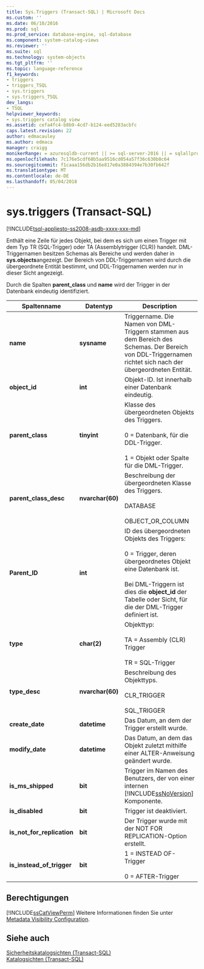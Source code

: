 ```yaml
---
title: Sys.Triggers (Transact-SQL) | Microsoft Docs
ms.custom: ''
ms.date: 06/10/2016
ms.prod: sql
ms.prod_service: database-engine, sql-database
ms.component: system-catalog-views
ms.reviewer: ''
ms.suite: sql
ms.technology: system-objects
ms.tgt_pltfrm: ''
ms.topic: language-reference
f1_keywords:
- triggers
- triggers_TSQL
- sys.triggers
- sys.triggers_TSQL
dev_langs:
- TSQL
helpviewer_keywords:
- sys.triggers catalog view
ms.assetid: cefa4fc4-b8b9-4cd7-b124-eed5283acbfc
caps.latest.revision: 22
author: edmacauley
ms.author: edmaca
manager: craigg
monikerRange: = azuresqldb-current || >= sql-server-2016 || = sqlallproducts-allversions
ms.openlocfilehash: 7c176e5cdf68b5aa9516cd054a57f36c630b0c64
ms.sourcegitcommit: f1caaa156db2b16e817e0a3884394e7b30fb642f
ms.translationtype: MT
ms.contentlocale: de-DE
ms.lasthandoff: 05/04/2018
---
```

# <a name="systriggers-transact-sql"></a>sys.triggers (Transact-SQL)
[!INCLUDE[tsql-appliesto-ss2008-asdb-xxxx-xxx-md](../../includes/tsql-appliesto-ss2008-asdb-xxxx-xxx-md.md)]

  Enthält eine Zeile für jedes Objekt, bei dem es sich um einen Trigger mit dem Typ TR (SQL-Trigger) oder TA (Assemblytrigger (CLR)) handelt. DML-Triggernamen besitzen Schemas als Bereiche und werden daher in **sys.objects**angezeigt. Der Bereich von DDL-Triggernamen wird durch die übergeordnete Entität bestimmt, und DDL-Triggernamen werden nur in dieser Sicht angezeigt.  
  
 Durch die Spalten **parent_class** und **name** wird der Trigger in der Datenbank eindeutig identifiziert.  
  
|Spaltenname|Datentyp|Description|  
|-----------------|---------------|-----------------|  
|**name**|**sysname**|Triggername. Die Namen von DML-Triggern stammen aus dem Bereich des Schemas. Der Bereich von DDL-Triggernamen richtet sich nach der übergeordneten Entität.|  
|**object_id**|**int**|Objekt-ID. Ist innerhalb einer Datenbank eindeutig.|  
|**parent_class**|**tinyint**|Klasse des übergeordneten Objekts des Triggers.<br /><br /> 0 = Datenbank, für die DDL-Trigger.<br /><br /> 1 = Objekt oder Spalte für die DML-Trigger.|  
|**parent_class_desc**|**nvarchar(60)**|Beschreibung der übergeordneten Klasse des Triggers.<br /><br /> DATABASE<br /><br /> OBJECT_OR_COLUMN|  
|**Parent_ID**|**int**|ID des übergeordneten Objekts des Triggers:<br /><br /> 0 = Trigger, deren übergeordnetes Objekt eine Datenbank ist.<br /><br /> Bei DML-Triggern ist dies die **object_id** der Tabelle oder Sicht, für die der DML-Trigger definiert ist.|  
|**type**|**char(2)**|Objekttyp:<br /><br /> TA = Assembly (CLR) Trigger<br /><br /> TR = SQL-Trigger|  
|**type_desc**|**nvarchar(60)**|Beschreibung des Objekttyps.<br /><br /> CLR_TRIGGER<br /><br /> SQL_TRIGGER|  
|**create_date**|**datetime**|Das Datum, an dem der Trigger erstellt wurde.|  
|**modify_date**|**datetime**|Das Datum, an dem das Objekt zuletzt mithilfe einer ALTER-Anweisung geändert wurde.|  
|**is_ms_shipped**|**bit**|Trigger im Namen des Benutzers, der von einer internen [!INCLUDE[ssNoVersion](../../includes/ssnoversion-md.md)] Komponente.|  
|**is_disabled**|**bit**|Trigger ist deaktiviert.|  
|**is_not_for_replication**|**bit**|Der Trigger wurde mit der NOT FOR REPLICATION-Option erstellt.|  
|**is_instead_of_trigger**|**bit**|1 = INSTEAD OF-Trigger<br /><br /> 0 = AFTER-Trigger|  
  
## <a name="permissions"></a>Berechtigungen  
 [!INCLUDE[ssCatViewPerm](../../includes/sscatviewperm-md.md)] Weitere Informationen finden Sie unter [Metadata Visibility Configuration](../../relational-databases/security/metadata-visibility-configuration.md).  
  
## <a name="see-also"></a>Siehe auch  
 [Sicherheitskatalogsichten &#40;Transact-SQL&#41;](../../relational-databases/system-catalog-views/security-catalog-views-transact-sql.md)   
 [Katalogsichten &#40;Transact-SQL&#41;](../../relational-databases/system-catalog-views/catalog-views-transact-sql.md)  
  
  
